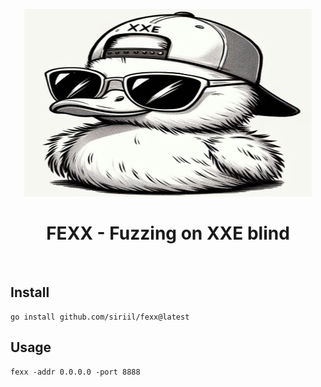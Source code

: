 <p align="center">
  <img width="460" height="300" src="images/C3.png">
  <br>
  <h1 align="center">FEXX - Fuzzing on XXE blind</h1>
  <br>
</p>

## Install

```
go install github.com/siriil/fexx@latest
```

## Usage

```
fexx -addr 0.0.0.0 -port 8888
```
